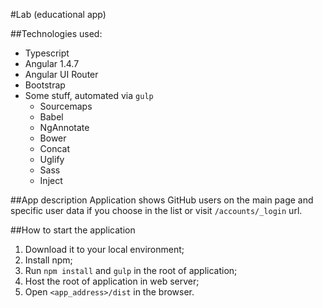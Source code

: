 #Lab (educational app)

##Technologies used:
- Typescript
- Angular 1.4.7
- Angular UI Router
- Bootstrap
- Some stuff, automated via `gulp`
  - Sourcemaps
  - Babel
  - NgAnnotate
  - Bower
  - Concat
  - Uglify
  - Sass
  - Inject

##App description
Application shows GitHub users on the main page and specific user data if you choose in the list or visit `/accounts/_login` url.

##How to start the application

1. Download it to your local environment;
2. Install npm;
3. Run `npm install` and `gulp` in the root of application;
4. Host the root of application in web server;
5. Open `<app_address>/dist` in the browser.
